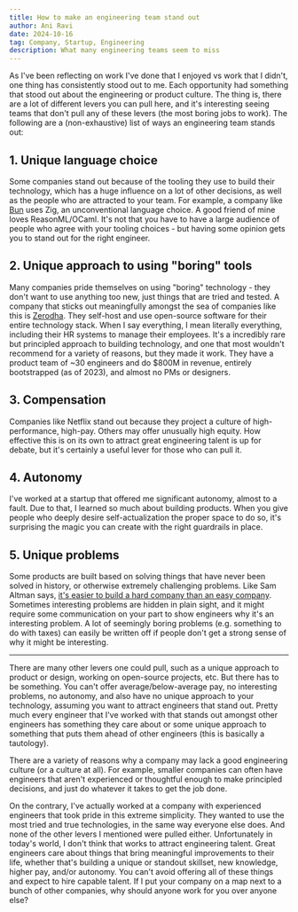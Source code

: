 ```yaml
---
title: How to make an engineering team stand out
author: Ani Ravi
date: 2024-10-16
tag: Company, Startup, Engineering
description: What many engineering teams seem to miss
---
```


As I've been reflecting on work I've done that I enjoyed vs work that I didn't, one thing has consistently stood out to me. Each opportunity had something that stood out about the engineering or product culture. The thing is, there are a lot of different levers you can pull here, and it's interesting seeing teams that don't pull any of these levers (the most boring jobs to work). The following are a (non-exhaustive) list of ways an engineering team stands out:

## 1. Unique language choice

Some companies stand out because of the tooling they use to build their technology, which has a huge influence on a lot of other decisions, as well as the people who are attracted to your team. For example, a company like [Bun](https://bun.sh/) uses Zig, an unconventional language choice. A good friend of mine loves ReasonML/OCaml. It's not that you have to have a large audience of people who agree with your tooling choices - but having some opinion gets you to stand out for the right engineer.

## 2. Unique approach to using "boring" tools

Many companies pride themselves on using "boring" technology - they don't want to use anything too new, just things that are tried and tested. A company that sticks out meaningfully amongst the sea of companies like this is [Zerodha](https://zerodha.tech/). They self-host and use open-source software for their entire technology stack. When I say everything, I mean literally everything, including their HR systems to manage their employees. It's a incredibly rare but principled approach to building technology, and one that most wouldn't recommend for a variety of reasons, but they made it work. They have a product team of ~30 engineers and do $800M in revenue, entirely bootstrapped (as of 2023), and almost no PMs or designers.

## 3. Compensation

Companies like Netflix stand out because they project a culture of high-performance, high-pay. Others may offer unusually high equity. How effective this is on its own to attract great engineering talent is up for debate, but it's certainly a useful lever for those who can pull it.

## 4. Autonomy

I've worked at a startup that offered me significant autonomy, almost to a fault. Due to that, I learned so much about building products. When you give people who deeply desire self-actualization the proper space to do so, it's surprising the magic you can create with the right guardrails in place.

## 5. Unique problems

Some products are built based on solving things that have never been solved in history, or otherwise extremely challenging problems. Like Sam Altman says, [it's easier to build a hard company than an easy company](https://youtu.be/GiwpsoTT3p8). Sometimes interesting problems are hidden in plain sight, and it might require some communication on your part to show engineers why it's an interesting problem. A lot of seemingly boring problems (e.g. something to do with taxes) can easily be written off if people don't get a strong sense of why it might be interesting.

---

There are many other levers one could pull, such as a unique approach to product or design, working on open-source projects, etc. But there has to be something. You can't offer average/below-average pay, no interesting problems, no autonomy, and also have no unique approach to your technology, assuming you want to attract engineers that stand out. Pretty much every engineer that I've worked with that stands out amongst other engineers has something they care about or some unique approach to something that puts them ahead of other engineers (this is basically a tautology).

There are a variety of reasons why a company may lack a good engineering culture (or a culture at all). For example, smaller companies can often have engineers that aren't experienced or thoughtful enough to make principled decisions, and just do whatever it takes to get the job done.

On the contrary, I've actually worked at a company with experienced engineers that took pride in this extreme simplicity. They wanted to use the most tried and true technologies, in the same way everyone else does. And none of the other levers I mentioned were pulled either. Unfortunately in today's world, I don't think that works to attract engineering talent. Great engineers care about things that bring meaningful improvements to their life, whether that's building a unique or standout skillset, new knowledge, higher pay, and/or autonomy. You can't avoid offering all of these things and expect to hire capable talent. If I put your company on a map next to a bunch of other companies, why should anyone work for you over anyone else?
